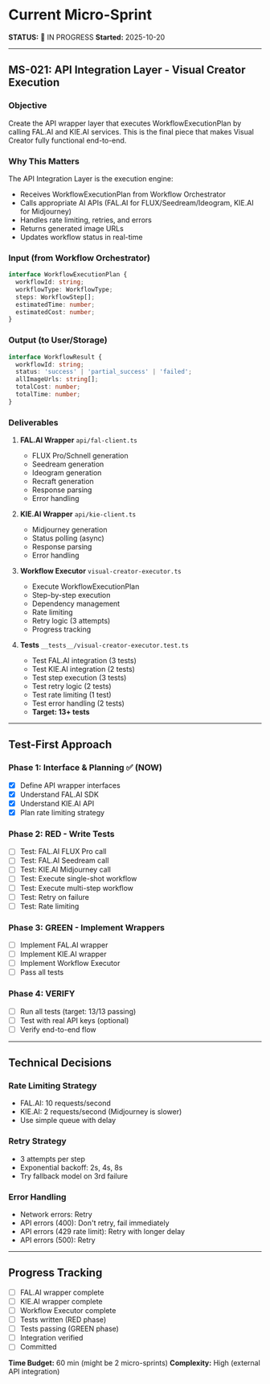 # Current Micro-Sprint

**STATUS:** 🚧 IN PROGRESS
**Started:** 2025-10-20

---

## MS-021: API Integration Layer - Visual Creator Execution

### Objective
Create the API wrapper layer that executes WorkflowExecutionPlan by calling FAL.AI and KIE.AI services. This is the final piece that makes Visual Creator fully functional end-to-end.

### Why This Matters
The API Integration Layer is the execution engine:
- Receives WorkflowExecutionPlan from Workflow Orchestrator
- Calls appropriate AI APIs (FAL.AI for FLUX/Seedream/Ideogram, KIE.AI for Midjourney)
- Handles rate limiting, retries, and errors
- Returns generated image URLs
- Updates workflow status in real-time

### Input (from Workflow Orchestrator)
```typescript
interface WorkflowExecutionPlan {
  workflowId: string;
  workflowType: WorkflowType;
  steps: WorkflowStep[];
  estimatedTime: number;
  estimatedCost: number;
}
```

### Output (to User/Storage)
```typescript
interface WorkflowResult {
  workflowId: string;
  status: 'success' | 'partial_success' | 'failed';
  allImageUrls: string[];
  totalCost: number;
  totalTime: number;
}
```

### Deliverables
1. **FAL.AI Wrapper** `api/fal-client.ts`
   - FLUX Pro/Schnell generation
   - Seedream generation
   - Ideogram generation
   - Recraft generation
   - Response parsing
   - Error handling

2. **KIE.AI Wrapper** `api/kie-client.ts`
   - Midjourney generation
   - Status polling (async)
   - Response parsing
   - Error handling

3. **Workflow Executor** `visual-creator-executor.ts`
   - Execute WorkflowExecutionPlan
   - Step-by-step execution
   - Dependency management
   - Rate limiting
   - Retry logic (3 attempts)
   - Progress tracking

4. **Tests** `__tests__/visual-creator-executor.test.ts`
   - Test FAL.AI integration (3 tests)
   - Test KIE.AI integration (2 tests)
   - Test step execution (3 tests)
   - Test retry logic (2 tests)
   - Test rate limiting (1 test)
   - Test error handling (2 tests)
   - **Target: 13+ tests**

---

## Test-First Approach

### Phase 1: Interface & Planning ✅ (NOW)
- [x] Define API wrapper interfaces
- [x] Understand FAL.AI SDK
- [x] Understand KIE.AI API
- [x] Plan rate limiting strategy

### Phase 2: RED - Write Tests
- [ ] Test: FAL.AI FLUX Pro call
- [ ] Test: FAL.AI Seedream call
- [ ] Test: KIE.AI Midjourney call
- [ ] Test: Execute single-shot workflow
- [ ] Test: Execute multi-step workflow
- [ ] Test: Retry on failure
- [ ] Test: Rate limiting

### Phase 3: GREEN - Implement Wrappers
- [ ] Implement FAL.AI wrapper
- [ ] Implement KIE.AI wrapper
- [ ] Implement Workflow Executor
- [ ] Pass all tests

### Phase 4: VERIFY
- [ ] Run all tests (target: 13/13 passing)
- [ ] Test with real API keys (optional)
- [ ] Verify end-to-end flow

---

## Technical Decisions

### Rate Limiting Strategy
- FAL.AI: 10 requests/second
- KIE.AI: 2 requests/second (Midjourney is slower)
- Use simple queue with delay

### Retry Strategy
- 3 attempts per step
- Exponential backoff: 2s, 4s, 8s
- Try fallback model on 3rd failure

### Error Handling
- Network errors: Retry
- API errors (400): Don't retry, fail immediately
- API errors (429 rate limit): Retry with longer delay
- API errors (500): Retry

---

## Progress Tracking
- [ ] FAL.AI wrapper complete
- [ ] KIE.AI wrapper complete
- [ ] Workflow Executor complete
- [ ] Tests written (RED phase)
- [ ] Tests passing (GREEN phase)
- [ ] Integration verified
- [ ] Committed

**Time Budget:** 60 min (might be 2 micro-sprints)
**Complexity:** High (external API integration)
